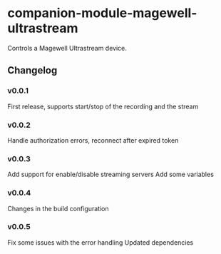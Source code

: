 # companion-module-magewell-ultrastream
Controls a Magewell Ultrastream device.

## Changelog

### v0.0.1
First release, supports start/stop of the recording and the stream

### v0.0.2
Handle authorization errors, reconnect after expired token

### v0.0.3
Add support for enable/disable streaming servers
Add some variables

### v0.0.4
Changes in the build configuration

### v0.0.5
Fix some issues with the error handling
Updated dependencies
